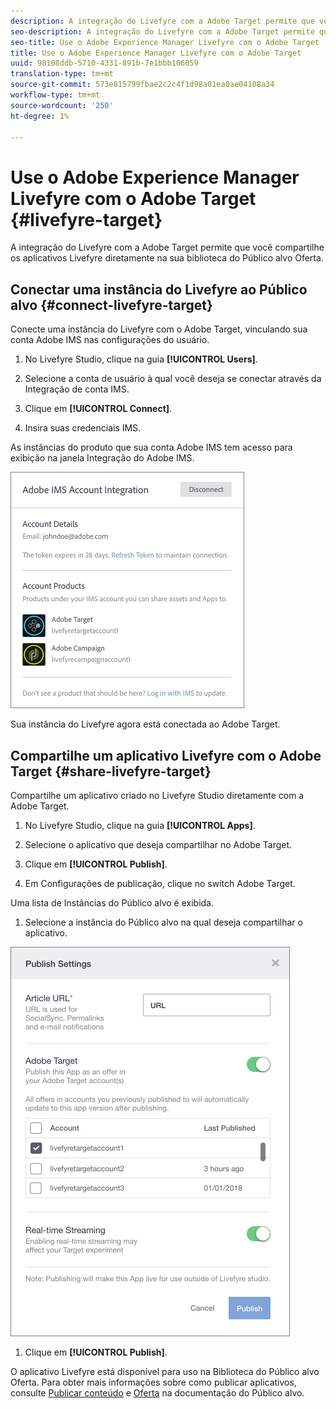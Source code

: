 ```yaml
---
description: A integração do Livefyre com a Adobe Target permite que você compartilhe os aplicativos Livefyre diretamente na sua biblioteca do Público alvo Oferta.
seo-description: A integração do Livefyre com a Adobe Target permite que você compartilhe os aplicativos Livefyre diretamente na sua biblioteca do Público alvo Oferta.
seo-title: Use o Adobe Experience Manager Livefyre com o Adobe Target
title: Use o Adobe Experience Manager Livefyre com o Adobe Target
uuid: 98108ddb-5710-4331-891b-7e1bbb106059
translation-type: tm+mt
source-git-commit: 573e815799fbae2c2c4f1d98a01ea0ae04108a34
workflow-type: tm+mt
source-wordcount: '250'
ht-degree: 1%

---
```


# Use o Adobe Experience Manager Livefyre com o Adobe Target {#livefyre-target}

A integração do Livefyre com a Adobe Target permite que você compartilhe os aplicativos Livefyre diretamente na sua biblioteca do Público alvo Oferta.

## Conectar uma instância do Livefyre ao Público alvo {#connect-livefyre-target}

Conecte uma instância do Livefyre com o Adobe Target, vinculando sua conta Adobe IMS nas configurações do usuário.

1. No Livefyre Studio, clique na guia **[!UICONTROL Users]**.

1. Selecione a conta de usuário à qual você deseja se conectar através da Integração de conta IMS.

1. Clique em **[!UICONTROL Connect]**.

1. Insira suas credenciais IMS.

As instâncias do produto que sua conta Adobe IMS tem acesso para exibição na janela Integração do Adobe IMS.

![](assets/livefyre-target-connect.png)

Sua instância do Livefyre agora está conectada ao Adobe Target.

## Compartilhe um aplicativo Livefyre com o Adobe Target {#share-livefyre-target}

Compartilhe um aplicativo criado no Livefyre Studio diretamente com a Adobe Target.

1. No Livefyre Studio, clique na guia **[!UICONTROL Apps]**.

1. Selecione o aplicativo que deseja compartilhar no Adobe Target.

1. Clique em **[!UICONTROL Publish]**.

1. Em Configurações de publicação, clique no switch Adobe Target.

Uma lista de Instâncias do Público alvo é exibida.

1. Selecione a instância do Público alvo na qual deseja compartilhar o aplicativo.

![](assets/livefyre-target-publish.png)

1. Clique em  **[!UICONTROL Publish]**.

O aplicativo Livefyre está disponível para uso na Biblioteca do Público alvo Oferta. Para obter mais informações sobre como publicar aplicativos, consulte [Publicar conteúdo](/help/using/c-library/t-publish-content.md) e [Oferta](https://docs.adobe.com/content/help/en/target/using/experiences/offers/manage-content.html) na documentação do Público alvo.
